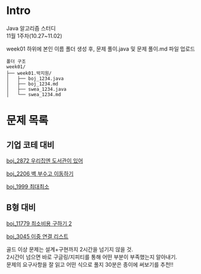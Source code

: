 # Intro

Java 알고리즘 스터디\
11월 1주차(10.27~11.02)

week01 하위에 본인 이름 폴더 생성 후, 문제 풀이.java 및 문제 풀이.md 파일 업로드

```
폴더 구조
week01/
├── week01.박지원/
│   ├── boj_1234.java
│   ├── boj_1234.md
│   ├── swea_1234.java
│   └── swea_1234.md
```

# 문제 목록

## 기업 코테 대비
<a href='https://www.acmicpc.net/problem/2872' target="_blank">boj_2872 우리집엔 도서관이 있어</a>

<a href='https://www.acmicpc.net/problem/2206' target="_blank">boj_2206 벽 부수고 이동하기</a>

<a href='https://www.acmicpc.net/problem/1999' target="_blank">boj_1999 최대최소</a>



## B형 대비

<a href='https://www.acmicpc.net/problem/11779' target="_blank">boj_11779 최소비용 구하기 2</a>

<a href='https://www.acmicpc.net/problem/3045' target="_blank">boj_3045 이중 연결 리스트</a>

골드 이상 문제는 설계+구현까지 2시간을 넘기지 않을 것.\
2시간이 넘으면 바로 구글링/지피티를 통해 어떤 부분이 부족했는지 알아내기.\
문제의 요구사항을 잘 읽고 어떤 식으로 풀지 30분은 종이에 써보기를 추천!!

